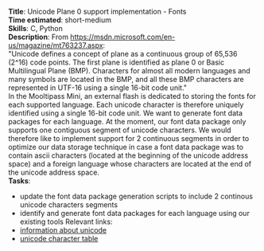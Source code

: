 **Title**: Unicode Plane 0 support implementation - Fonts  
**Time estimated**: short-medium  
**Skills**: C, Python  
**Description**:
From <a href="https://msdn.microsoft.com/en-us/magazine/mt763237.aspx">https://msdn.microsoft.com/en-us/magazine/mt763237.aspx</a>:   
"Unicode defines a concept of plane as a continuous group of 65,536 (2^16) code points. The first plane is identified as plane 0 or Basic Multilingual Plane (BMP). Characters for almost all modern languages and many symbols are located in the BMP, and all these BMP characters are represented in UTF-16 using a single 16-bit code unit."  
In the Mooltipass Mini, an external flash is dedicated to storing the fonts for each supported language. Each unicode character is therefore uniquely identified using a single 16-bit code unit. We want to generate font data packages for each language. 
At the moment, our font data package only supports one contiguous segment of unicode characters. We would therefore like to implement support for 2 continuous segments in order to optimize our data storage technique in case a font data package was to contain ascii characters (located at the beginning of the unicode address space) and a foreign language whose characters are located at the end of the unicode address space.  
**Tasks**:
- update the font data package generation scripts to include 2 continous unicode characters segments
- identify and generate font data packages for each language using our existing tools
Relevant links:
- <a href="https://msdn.microsoft.com/en-us/magazine/mt763237.aspx">information about unicode</a>
- <a href="https://unicode-table.com/en/#cyrillic">unicode character table</a>
